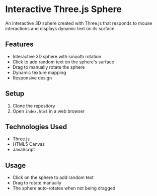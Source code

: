 # Interactive Three.js Sphere

An interactive 3D sphere created with Three.js that responds to mouse interactions and displays dynamic text on its surface.

## Features

- Interactive 3D sphere with smooth rotation
- Click to add random text on the sphere's surface
- Drag to manually rotate the sphere
- Dynamic texture mapping
- Responsive design

## Setup

1. Clone the repository
2. Open `index.html` in a web browser

## Technologies Used

- Three.js
- HTML5 Canvas
- JavaScript

## Usage

- Click on the sphere to add random text
- Drag to rotate manually
- The sphere auto-rotates when not being dragged